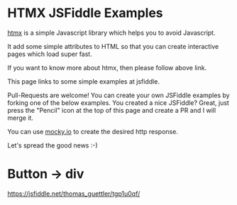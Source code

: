 # HTMX JSFiddle Examples

[htmx](//htmx.org) is a simple Javascript library which helps you to avoid Javascript.

It add some simple attributes to HTML so that you can create interactive pages which load super fast.

If you want to know more about htmx, then please follow above link.

This page links to some simple examples at jsfiddle.

Pull-Requests are welcome! You can create your own JSFiddle examples by forking one of the below examples. You created a nice JSFiddle? Great, just press the "Pencil" icon at the top of this page and create a PR and I will merge it.

You can use [mocky.io](//mocky.io) to create the desired http response.

Let's spread the good news :-)

# Button -> div

https://jsfiddle.net/thomas_guettler/tgp1u0qf/


